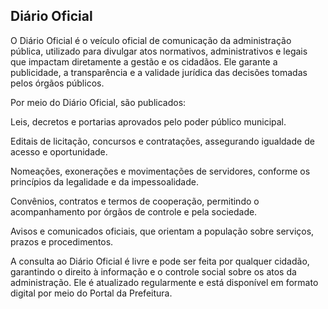 ## Diário Oficial

O Diário Oficial é o veículo oficial de comunicação da administração pública, utilizado para divulgar atos normativos, administrativos e legais que impactam diretamente a gestão e os cidadãos. Ele garante a publicidade, a transparência e a validade jurídica das decisões tomadas pelos órgãos públicos.

Por meio do Diário Oficial, são publicados:

Leis, decretos e portarias aprovados pelo poder público municipal.

Editais de licitação, concursos e contratações, assegurando igualdade de acesso e oportunidade.

Nomeações, exonerações e movimentações de servidores, conforme os princípios da legalidade e da impessoalidade.

Convênios, contratos e termos de cooperação, permitindo o acompanhamento por órgãos de controle e pela sociedade.

Avisos e comunicados oficiais, que orientam a população sobre serviços, prazos e procedimentos.

A consulta ao Diário Oficial é livre e pode ser feita por qualquer cidadão, garantindo o direito à informação e o controle social sobre os atos da administração. Ele é atualizado regularmente e está disponível em formato digital por meio do Portal da Prefeitura.

